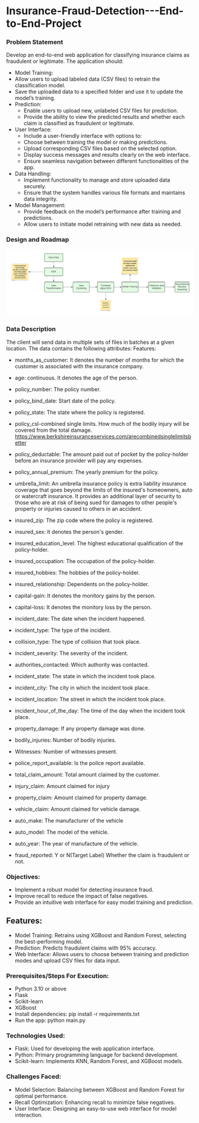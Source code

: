 # Insurance-Fraud-Detection---End-to-End-Project

### Problem Statement

Develop an end-to-end web application for classifying insurance claims as fraudulent or legitimate. The application should:

-  Model Training:
  - Allow users to upload labeled data (CSV files) to retrain the classification model.
  - Save the uploaded data to a specified folder and use it to update the model’s training.
- Prediction:
  - Enable users to upload new, unlabeled CSV files for prediction.
  - Provide the ability to view the predicted results and whether each claim is classified as fraudulent or legitimate.
- User Interface:
  - Include a user-friendly interface with options to:
  - Choose between training the model or making predictions.
  - Upload corresponding CSV files based on the selected option.
  - Display success messages and results clearly on the web interface.
  - Ensure seamless navigation between different functionalities of the app.
- Data Handling:
  - Implement functionality to manage and store uploaded data securely.
  - Ensure that the system handles various file formats and maintains data integrity.
- Model Management:
  - Provide feedback on the model’s performance after training and predictions.
  - Allow users to initiate model retraining with new data as needed.
### Design and Roadmap
![alt text](<Road Map.jpeg>)

### Data Description
The client will send data in multiple sets of files in batches at a given location. 
The data contains the following attributes:
Features:
- months_as_customer: It denotes the number of months for which the customer is associated with the insurance company.
- age: continuous. It denotes the age of the person.
- policy_number: The policy number.
- policy_bind_date: Start date of the policy.
- policy_state: The state where the policy is registered.
- policy_csl-combined single limits. How much of the bodily injury will be covered from the total damage.
https://www.berkshireinsuranceservices.com/arecombinedsinglelimitsbetter  
- policy_deductable: The amount paid out of pocket by the policy-holder before an insurance provider will pay any expenses.
- policy_annual_premium: The yearly premium for the policy.
- umbrella_limit: An umbrella insurance policy is extra liability insurance coverage that goes beyond the limits of the insured's homeowners, auto or watercraft insurance. It provides an additional layer of security to those who are at risk of being sued for damages to other people's property or injuries caused to others in an accident.
- insured_zip: The zip code where the policy is registered.
- insured_sex: It denotes the person's gender.
- insured_education_level: The highest educational qualification of the policy-holder.
- insured_occupation: The occupation of the policy-holder.
- insured_hobbies: The hobbies of the policy-holder.
- insured_relationship: Dependents on the policy-holder.
- capital-gain: It denotes the monitory gains by the person.
- capital-loss: It denotes the monitory loss by the person.
- incident_date: The date when the incident happened.
- incident_type: The type of the incident.
- collision_type: The type of collision that took place.
- incident_severity: The severity of the incident.
- authorities_contacted: Which authority was contacted.
- incident_state: The state in which the incident took place.
- incident_city: The city in which the incident took place. 
- incident_location: The street in which the incident took place.
- incident_hour_of_the_day: The time of the day when the incident took place.
- property_damage: If any property damage was done.
- bodily_injuries: Number of bodily injuries.
- Witnesses: Number of witnesses present.
- police_report_available: Is the police report available.
- total_claim_amount: Total amount claimed by the customer.
- injury_claim: Amount claimed for injury
- property_claim: Amount claimed for property damage.
- vehicle_claim: Amount claimed for vehicle damage.
- auto_make: The manufacturer of the vehicle
- auto_model: The model of the vehicle. 
- auto_year: The year of manufacture of the vehicle. 

- fraud_reported:  Y or N(Target Label)
Whether the claim is fraudulent or not.
### Objectives:
- Implement a robust model for detecting insurance fraud.
- Improve recall to reduce the impact of false negatives.
- Provide an intuitive web interface for easy model training and prediction.
## Features:
- Model Training: Retrains using XGBoost and Random Forest, selecting the best-performing model.
- Prediction: Predicts fraudulent claims with 95% accuracy.
- Web Interface: Allows users to choose between training and prediction modes and upload CSV files for data input.
### Prerequisites/Steps For Execution:
- Python 3.10 or above
- Flask
- Scikit-learn
- XGBoost
- Install dependencies: pip install -r requirements.txt
- Run the app: python main.py
### Technologies Used:
- Flask: Used for developing the web application interface.
- Python: Primary programming language for backend development.
- Scikit-learn: Implements KNN, Random Forest, and XGBoost models.

### Challenges Faced:
- Model Selection: Balancing between XGBoost and Random Forest for optimal performance.
- Recall Optimization: Enhancing recall to minimize false negatives.
- User Interface: Designing an easy-to-use web interface for model interaction.



